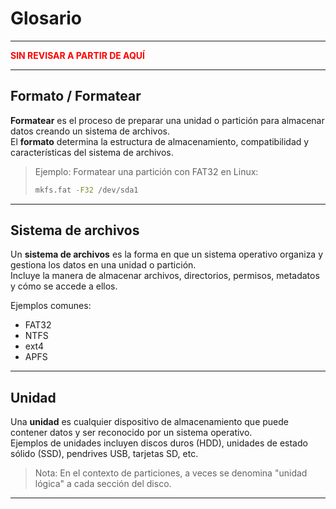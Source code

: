 # Glosario

---

<span style="color: red; font-weight: bold;">
SIN REVISAR A PARTIR DE AQUÍ
</span>

---

## Formato / Formatear
<a name="formato"></a>

**Formatear** es el proceso de preparar una unidad o partición para almacenar datos creando un sistema de archivos.  
El **formato** determina la estructura de almacenamiento, compatibilidad y características del sistema de archivos.

> Ejemplo: Formatear una partición con FAT32 en Linux:
> ```bash
> mkfs.fat -F32 /dev/sda1
> ```

---

## Sistema de archivos
<a name="sistema-de-archivos"></a>

Un **sistema de archivos** es la forma en que un sistema operativo organiza y gestiona los datos en una unidad o partición.  
Incluye la manera de almacenar archivos, directorios, permisos, metadatos y cómo se accede a ellos.

Ejemplos comunes:  
- FAT32  
- NTFS  
- ext4  
- APFS

---

## Unidad
<a name="unidad"></a>

Una **unidad** es cualquier dispositivo de almacenamiento que puede contener datos y ser reconocido por un sistema operativo.  
Ejemplos de unidades incluyen discos duros (HDD), unidades de estado sólido (SSD), pendrives USB, tarjetas SD, etc.

> Nota: En el contexto de particiones, a veces se denomina "unidad lógica" a cada sección del disco.

---
